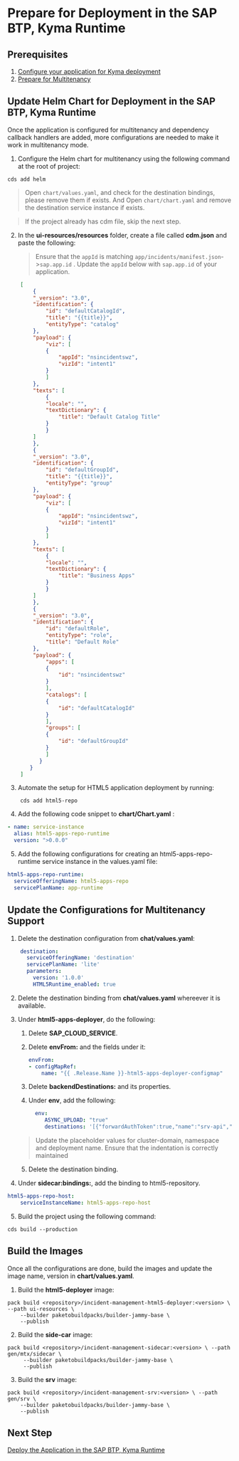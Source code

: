 # Prepare for Deployment in the SAP BTP, Kyma Runtime

## Prerequisites
1. [Configure your application for Kyma deployment](https://developers.sap.com/group.deploy-full-stack-cap-kyma-runtime.html)
2. [Prepare for Multitenancy](../cap-mtx/enable-mtx/1-enable-mtx.md)

## Update Helm Chart for Deployment in the SAP BTP, Kyma Runtime

Once the application is configured for multitenancy and dependency callback handlers are added, more configurations are needed to make it work in multitenancy mode.

1. Configure the Helm chart for multitenancy using the following command at the root of project:
   
```shell
cds add helm
```

> Open `chart/values.yaml`, and check for the destination bindings, please remove them if exists. And Open `chart/chart.yaml` and remove the destination service instance if exists.

    
> If the project already has cdm file, skip the next step.
  
2. In the **ui-resources/resources** folder, create a file called **cdm.json** and paste the following:
    > Ensure that the `appId` is matching `app/incidents/manifest.json`->`sap.app.id` . Update the `appId` below with `sap.app.id` of your application.
```json
    [
        {
        "_version": "3.0",
        "identification": {
            "id": "defaultCatalogId",
            "title": "{{title}}",
            "entityType": "catalog"
        },
        "payload": {
            "viz": [
            {
                "appId": "nsincidentswz",
                "vizId": "intent1"
            }
            ]
        },
        "texts": [
            {
            "locale": "",
            "textDictionary": {
                "title": "Default Catalog Title"
            }
            }
        ]
        },
        {
        "_version": "3.0",
        "identification": {
            "id": "defaultGroupId",
            "title": "{{title}}",
            "entityType": "group"
        },
        "payload": {
            "viz": [
            {
                "appId": "nsincidentswz",
                "vizId": "intent1"
            }
            ]
        },
        "texts": [
            {
            "locale": "",
            "textDictionary": {
                "title": "Business Apps"
            }
            }
        ]
        },
        {
        "_version": "3.0",
        "identification": {
            "id": "defaultRole",
            "entityType": "role",
            "title": "Default Role"
        },
        "payload": {
            "apps": [
            {
                "id": "nsincidentswz"
            }
            ],
            "catalogs": [
            {
                "id": "defaultCatalogId"
            }
            ],
            "groups": [
            {
                "id": "defaultGroupId"
            }
            ]
          }
       }
    ]
```

3. Automate the setup for HTML5 application deployment by running:
   
```shell
    cds add html5-repo
```

4. Add the following code snippet to **chart/Chart.yaml**  :

```yaml
- name: service-instance
  alias: html5-apps-repo-runtime
  version: ">0.0.0"
```

5. Add the following configurations for creating an html5-apps-repo-runtime service instance in the values.yaml file:

```yaml
html5-apps-repo-runtime: 
  serviceOfferingName: html5-apps-repo
  servicePlanName: app-runtime
```

## Update the Configurations for Multitenancy Support

1. Delete the destination configuration from **chat/values.yaml**:
   
```yaml
    destination:
      serviceOfferingName: 'destination'
      servicePlanName: 'lite'
      parameters:
        version: '1.0.0'
        HTML5Runtime_enabled: true
```
   
2. Delete the destination binding from **chat/values.yaml** whereever it is available.
3. Under **html5-apps-deployer**, do the following:

   1. Delete **SAP_CLOUD_SERVICE**.
   2. Delete **envFrom:** and the fields under it: 
   
        ```yaml
        envFrom:
        - configMapRef:
            name: "{{ .Release.Name }}-html5-apps-deployer-configmap"
        ```
        
   3. Delete **backendDestinations:** and its properties.
   4. Under **env**, add the following:
       
       ```yaml
         env:
            ASYNC_UPLOAD: "true"
            destinations: '[{"forwardAuthToken":true,"name":"srv-api","url":"https://<deployment-name>-srv-<namespace>.<cluster-domain>"}]'
        ```
      
    >
    > Update the placeholder values for cluster-domain, namespace and deployment name.
    > Ensure that the indentation is correctly maintained
    
   5. Delete the destination binding. 
   
4. Under **sidecar:bindings:**, add the binding to html5-repository.

```yaml
html5-apps-repo-host:
    serviceInstanceName: html5-apps-repo-host
```

5. Build the project using the following command:
   
```shell
cds build --production
```

## Build the Images
Once all the configurations are done, build the images and update the image name, version in **chart/values.yaml**.

1. Build the **html5-deployer** image:

```shell
pack build <repository>/incident-management-html5-deployer:<version> \ --path ui-resources \
    --builder paketobuildpacks/builder-jammy-base \
    --publish
```

2. Build the **side-car** image:

```shell
pack build <repository>/incident-management-sidecar:<version> \ --path gen/mtx/sidecar \
     --builder paketobuildpacks/builder-jammy-base \
     --publish
```

3. Build the **srv** image:

```shell
pack build <repository>/incident-management-srv:<version> \ --path gen/srv \
    --builder paketobuildpacks/builder-jammy-base \
    --publish
```

## Next Step
[Deploy the Application in the SAP BTP, Kyma Runtime](./6-deploy-to-kyma.md)
